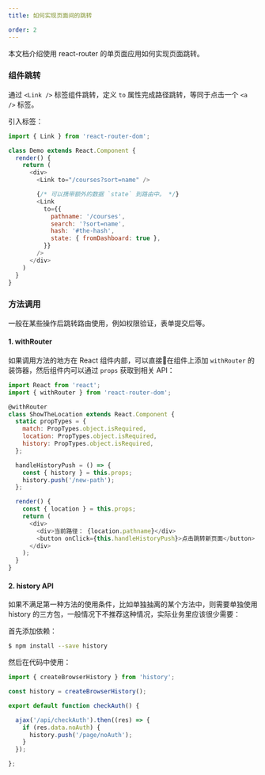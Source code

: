 ```yaml
---
title: 如何实现页面间的跳转

order: 2
---
```


本文档介绍使用 react-router 的单页面应用如何实现页面跳转。

### 组件跳转

通过 `<Link />` 标签组件跳转，定义 `to` 属性完成路径跳转，等同于点击一个 `<a />` 标签。

引入标签：

```js
import { Link } from 'react-router-dom';

class Demo extends React.Component {
  render() {
    return (
      <div>
        <Link to="/courses?sort=name" />

        {/* 可以携带额外的数据 `state` 到路由中。 */}
        <Link
          to={{
            pathname: '/courses',
            search: '?sort=name',
            hash: '#the-hash',
            state: { fromDashboard: true },
          }}
        />
      </div>
    )
  }
}
```

### 方法调用

一般在某些操作后跳转路由使用，例如权限验证，表单提交后等。

#### 1. withRouter

如果调用方法的地方在 React 组件内部，可以直接在组件上添加 `withRouter` 的装饰器，然后组件内可以通过 `props` 获取到相关 API：

```js
import React from 'react';
import { withRouter } from 'react-router-dom';

@withRouter
class ShowTheLocation extends React.Component {
  static propTypes = {
    match: PropTypes.object.isRequired,
    location: PropTypes.object.isRequired,
    history: PropTypes.object.isRequired,
  };

  handleHistoryPush = () => {
    const { history } = this.props;
    history.push('/new-path');
  };

  render() {
    const { location } = this.props;
    return (
      <div>
        <div>当前路径： {location.pathname}</div>
        <button onClick={this.handleHistoryPush}>点击跳转新页面</button>
      </div>
    );
  }
}
```

#### 2. history API

如果不满足第一种方法的使用条件，比如单独抽离的某个方法中，则需要单独使用 history 的三方包，一般情况下不推荐这种情况，实际业务里应该很少需要：

首先添加依赖：

```bash
$ npm install --save history
```

然后在代码中使用：

```js
import { createBrowserHistory } from 'history';

const history = createBrowserHistory();

export default function checkAuth() {

  ajax('/api/checkAuth').then((res) => {
    if (res.data.noAuth) {
      history.push('/page/noAuth');
    }
  });

};
```
